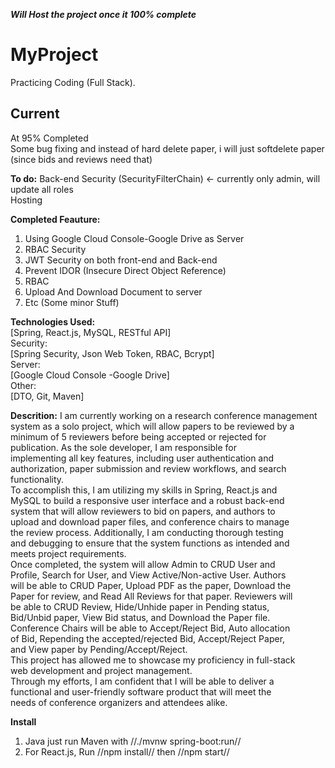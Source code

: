 ***Will Host the project once it 100% complete***  

# MyProject
 Practicing Coding (Full Stack).


Current  
---------------------------------------------------------  
At 95% Completed  
Some bug fixing and instead of hard delete paper, i will just softdelete paper (since bids and reviews need that)  

**To do:**
Back-end Security (SecurityFilterChain) <- currently only admin, will update all roles  
Hosting   

**Completed Feauture:**  
1. Using Google Cloud Console-Google Drive as Server  
2. RBAC Security
3. JWT Security on both front-end and Back-end
4. Prevent IDOR (Insecure Direct Object Reference)
5. RBAC
6. Upload And Download Document to server
7. Etc (Some minor Stuff)    

**Technologies Used:**  
[Spring, React.js, MySQL, RESTful API]  
Security:  
[Spring Security, Json Web Token, RBAC, Bcrypt]  
Server:  
[Google Cloud Console -Google Drive]  
Other:  
[DTO, Git, Maven]  

**Descrition:**
I am currently working on a research conference management  
system as a solo project, which will allow papers to be reviewed by a  
minimum of 5 reviewers before being accepted or rejected for  
publication. As the sole developer, I am responsible for  
implementing all key features, including user authentication and  
authorization, paper submission and review workflows, and search  
functionality.  
To accomplish this, I am utilizing my skills in Spring, React.js and  
MySQL to build a responsive user interface and a robust back-end  
system that will allow reviewers to bid on papers, and authors to  
upload and download paper files, and conference chairs to manage  
the review process. Additionally, I am conducting thorough testing  
and debugging to ensure that the system functions as intended and  
meets project requirements.  
Once completed, the system will allow Admin to CRUD User and  
Profile, Search for User, and View Active/Non-active User. Authors  
will be able to CRUD Paper, Upload PDF as the paper, Download the  
Paper for review, and Read All Reviews for that paper. Reviewers will  
be able to CRUD Review, Hide/Unhide paper in Pending status,  
Bid/Unbid paper, View Bid status, and Download the Paper file.  
Conference Chairs will be able to Accept/Reject Bid, Auto allocation  
of Bid, Repending the accepted/rejected Bid, Accept/Reject Paper,  
and View paper by Pending/Accept/Reject.  
This project has allowed me to showcase my proficiency in full-stack  
web development and project management.  
Through my efforts, I am confident that I will be able to deliver a  
functional and user-friendly software product that will meet the  
needs of conference organizers and attendees alike.  



**Install**  
1. Java just run Maven with //./mvnw spring-boot:run//  
2. For React.js, Run //npm install// then //npm start//  
